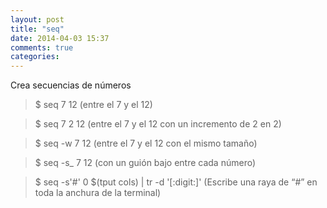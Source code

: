 ```yaml
---
layout: post
title: "seq"
date: 2014-04-03 15:37
comments: true
categories: 
---
```

Crea secuencias de números

>$ seq 7 12 (entre el 7 y el 12)

>$ seq 7 2 12 (entre el 7 y el 12 con un incremento de 2 en 2)

>$ seq -w 7 12 (entre el 7 y el 12 con el mismo tamaño)

>$ seq -s_ 7 12 (con un guión bajo entre cada número)

>$ seq -s'#' 0 $(tput cols) | tr -d '[:digit:]'  (Escribe una raya de “#” en toda la anchura de la terminal)


